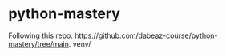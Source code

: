 # python-mastery

Following this repo: https://github.com/dabeaz-course/python-mastery/tree/main.
venv/
